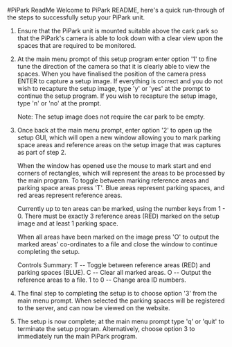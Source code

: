 #PiPark ReadMe
Welcome to PiPark README, here's a quick run-through of the steps to successfully
setup your PiPark unit.

  1. Ensure that the PiPark unit is mounted suitable above the cark park so that
     the PiPark's camera is able to look down with a clear view upon the spaces
     that are required to be monitored.

  2. At the main menu prompt of this setup program enter option '1' to fine tune
     the direction of the camera so that it is clearly able to view the spaces.
     When you have finalised the position of the camera press ENTER to capture a
     setup image. If everything is correct and you do not wish to recapture the
     setup image, type 'y' or 'yes' at the prompt to continue the setup program.
     If you wish to recapture the setup image, type 'n' or 'no' at the prompt.
     
     Note: The setup image does not require the car park to be empty.

  3. Once back at the main menu prompt, enter option '2' to open up the setup
     GUI, which will open a new window allowing you to mark parking space areas
     and reference areas on the setup image that was captures as part of step 2.
     
     When the window has opened use the mouse to mark start and end corners of
     rectangles, which will represent the areas to be processed by the main
     program. To toggle between marking reference areas and parking space areas
     press 'T'. Blue areas represent parking spaces, and red areas represent
     reference areas.
     
     Currently up to ten areas can be marked, using the number keys from 1 - 0.
     There must be exactly 3 reference areas (RED) marked on the setup image
     and at least 1 parking space.
     
     When all areas have been marked on the image press 'O' to output the marked
     areas' co-ordinates to a file and close the window to continue completing
     the setup.
     
     Controls Summary:
       T -- Toggle between reference areas (RED) and parking spaces (BLUE).
       C -- Clear all marked areas.
       O -- Output the reference areas to a file.
       1 to 0 -- Change area ID numbers.

  4. The final step to completing the setup is to choose option '3' from the 
     main menu prompt. When selected the parking spaces will be registered to
     the server, and can now be viewed on the website.

  5. The setup is now complete; at the main menu prompt type 'q' or 'quit' to
     terminate the setup program. Alternatively, choose option 3 to immediately
     run the main PiPark program.